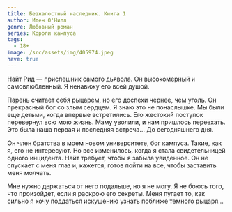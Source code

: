 ```yaml
---
title: Безжалостный наследник. Книга 1
author: Иден О'Нилл
genre: Любовный роман
series: Короли кампуса
tags:
  - 18+
image: /src/assets/img/405974.jpeg
have: true
---
```

Найт Рид — приспешник самого дьявола. Он высокомерный и самовлюбленный. Я ненавижу его всей душой.

Парень считает себя рыцарем, но его доспехи чернее, чем уголь. Он прекрасный бог со злым сердцем. Я знаю это не понаслышке. Мы были еще детьми, когда впервые встретились. Его жестокий поступок перевернул всю мою жизнь. Маму уволили, и нам пришлось переехать. Это была наша первая и последняя встреча… До сегодняшнего дня.

Он член братства в моем новом университете, бог кампуса. Такие, как я, его не интересуют. Но все изменилось, когда я стала свидетельницей одного инцидента. Найт требует, чтобы я забыла увиденное. Он не спускает с меня глаз и, кажется, готов пойти на все, чтобы заставить меня молчать.

Мне нужно держаться от него подальше, но я не могу. Я не боюсь того, что произойдет, если я раскрою его секреты. Меня пугает то, как сильно я хочу поддаться искушению узнать поближе темного рыцаря…
